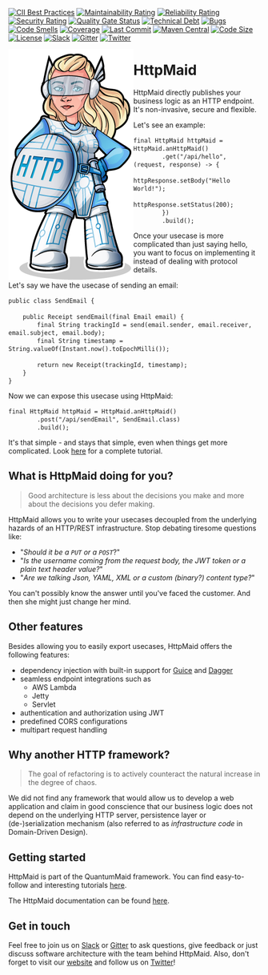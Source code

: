 [![CII Best Practices](https://bestpractices.coreinfrastructure.org/projects/3875/badge)](https://bestpractices.coreinfrastructure.org/projects/3875)
[![Maintainability Rating](https://sonarcloud.io/api/project_badges/measure?project=de.quantummaid%3Ahttpmaid-parent&metric=sqale_rating)](https://sonarcloud.io/dashboard?id=de.quantummaid%3Ahttpmaid-parent)
[![Reliability Rating](https://sonarcloud.io/api/project_badges/measure?project=de.quantummaid%3Ahttpmaid-parent&metric=reliability_rating)](https://sonarcloud.io/dashboard?id=de.quantummaid%3Ahttpmaid-parent)
[![Security Rating](https://sonarcloud.io/api/project_badges/measure?project=de.quantummaid%3Ahttpmaid-parent&metric=security_rating)](https://sonarcloud.io/dashboard?id=de.quantummaid%3Ahttpmaid-parent)
[![Quality Gate Status](https://sonarcloud.io/api/project_badges/measure?project=de.quantummaid%3Ahttpmaid-parent&metric=alert_status)](https://sonarcloud.io/dashboard?id=de.quantummaid%3Ahttpmaid-parent)
[![Technical Debt](https://sonarcloud.io/api/project_badges/measure?project=de.quantummaid%3Ahttpmaid-parent&metric=sqale_index)](https://sonarcloud.io/dashboard?id=de.quantummaid%3Ahttpmaid-parent)
[![Bugs](https://sonarcloud.io/api/project_badges/measure?project=de.quantummaid%3Ahttpmaid-parent&metric=bugs)](https://sonarcloud.io/dashboard?id=de.quantummaid%3Ahttpmaid-parent)
[![Code Smells](https://sonarcloud.io/api/project_badges/measure?project=de.quantummaid%3Ahttpmaid-parent&metric=code_smells)](https://sonarcloud.io/dashboard?id=de.quantummaid%3Ahttpmaid-parent)
[![Coverage](https://sonarcloud.io/api/project_badges/measure?project=de.quantummaid%3Ahttpmaid-parent&metric=coverage)](https://sonarcloud.io/dashboard?id=de.quantummaid%3Ahttpmaid-parent)
[![Last Commit](https://img.shields.io/github/last-commit/quantummaid/httpmaid)](https://github.com/quantummaid/httpmaid)
[![Maven Central](https://maven-badges.herokuapp.com/maven-central/de.quantummaid.httpmaid/core/badge.svg)](https://maven-badges.herokuapp.com/maven-central/de.quantummaid.httpmaid/core)
[![Code Size](https://img.shields.io/github/languages/code-size/quantummaid/httpmaid)](https://github.com/quantummaid/httpmaid)
[![License](https://img.shields.io/badge/License-Apache%202.0-blue.svg)](https://opensource.org/licenses/Apache-2.0)
[![Slack](https://img.shields.io/badge/chat%20on-Slack-brightgreen)](https://quantummaid.de/community.html)
[![Gitter](https://img.shields.io/badge/chat%20on-Gitter-brightgreen)](https://gitter.im/quantum-maid-framework/community)
[![Twitter](https://img.shields.io/twitter/follow/quantummaid)](https://twitter.com/quantummaid)


<img src="httpmaid_logo.png" align="left"/>

# HttpMaid
HttpMaid directly publishes your business logic as an HTTP endpoint.
It's non-invasive, secure and flexible.

Let's see an example:


```
final HttpMaid httpMaid = HttpMaid.anHttpMaid()
        .get("/api/hello", (request, response) -> {
            httpResponse.setBody("Hello World!");
            httpResponse.setStatus(200);
        })
        .build();
```

Once your usecase is more complicated than just saying hello, you want to focus on implementing it
instead of dealing with protocol details.

Let's say we have the usecase of sending an email:

```
public class SendEmail {

    public Receipt sendEmail(final Email email) {
        final String trackingId = send(email.sender, email.receiver, email.subject, email.body);
        final String timestamp = String.valueOf(Instant.now().toEpochMilli());

        return new Receipt(trackingId, timestamp);
    }
}
```

Now we can expose this usecase using HttpMaid:

```
final HttpMaid httpMaid = HttpMaid.anHttpMaid()
        .post("/api/sendEmail", SendEmail.class)
        .build();
```
It's that simple - and stays that simple, even when things get more complicated.
Look [here](https://github.com/quantummaid/quantummaid-tutorials/blob/master/basic-tutorial/README.md) for a complete tutorial.

## What is HttpMaid doing for you?

> Good architecture is less about the decisions you make and more about the decisions you defer making.

HttpMaid allows you to write your usecases decoupled from the underlying hazards of an HTTP/REST infrastructure.
Stop debating tiresome questions like:
 
- "*Should it be a `PUT` or a `POST`*?"
- "*Is the username coming from the request body, the JWT token or a plain text header value?*"
- "*Are we talking Json, YAML, XML or a custom (binary?) content type?*"

You can't possibly know the answer until you've faced the customer. And then she might just change
her mind.

## Other features

Besides allowing you to easily export usecases, HttpMaid offers the following features:

* dependency injection with built-in support for [Guice](https://github.com/google/guice) and [Dagger](https://dagger.dev/)
* seamless endpoint integrations such as 
    - AWS Lambda
    - Jetty
    - Servlet
* authentication and authorization using JWT
* predefined CORS configurations
* multipart request handling

## Why another HTTP framework?

> The goal of refactoring is to actively counteract the natural increase in the degree of chaos.

We did not find any framework that would allow us to develop a web application and claim in good conscience
that our business logic does not depend on the underlying HTTP server, persistence layer or (de-)serialization mechanism
(also referred to as *infrastructure code* in Domain-Driven Design).

## Getting started
HttpMaid is part of the QuantumMaid framework. You can find easy-to-follow and
interesting tutorials [here](https://github.com/quantummaid/quantummaid-tutorials/blob/master/README.md).

The HttpMaid documentation can be found [here](https://quantummaid.de/docs.html).

## Get in touch
Feel free to join us on [Slack](https://quantummaid.de/community.html)
or [Gitter](https://gitter.im/quantum-maid-framework/community) to ask questions, give feedback or just discuss software
architecture with the team behind HttpMaid. Also, don't forget to visit our [website](https://quantummaid.de) and follow
us on [Twitter](https://twitter.com/quantummaid)!
